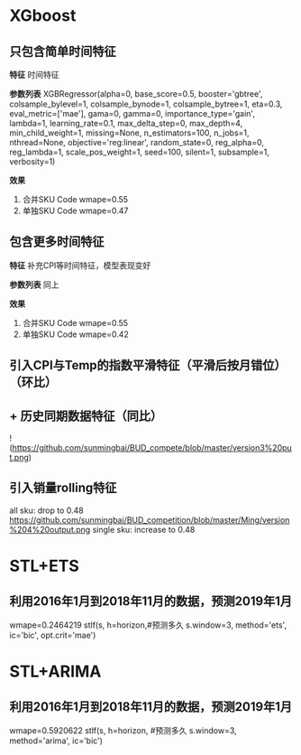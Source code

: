# XGboost

## 只包含简单时间特征

**特征**
时间特征

**参数列表**
XGBRegressor(alpha=0, base_score=0.5, booster='gbtree', colsample_bylevel=1,
             colsample_bynode=1, colsample_bytree=1, eta=0.3,
             eval_metric=['mae'], gama=0, gamma=0, importance_type='gain',
             lambda=1, learning_rate=0.1, max_delta_step=0, max_depth=4,
             min_child_weight=1, missing=None, n_estimators=100, n_jobs=1,
             nthread=None, objective='reg:linear', random_state=0, reg_alpha=0,
             reg_lambda=1, scale_pos_weight=1, seed=100, silent=1, subsample=1,
             verbosity=1)

**效果**
1. 合并SKU Code wmape=0.55
2. 单独SKU Code wmape=0.47

## 包含更多时间特征

**特征**
补充CPI等时间特征，模型表现变好

**参数列表**
同上

**效果**
1. 合并SKU Code wmape=0.55
2. 单独SKU Code wmape=0.42

## 引入CPI与Temp的指数平滑特征（平滑后按月错位）（环比）

## + 历史同期数据特征（同比）
!(https://github.com/sunmingbai/BUD_compete/blob/master/version3%20put.png)

## 引入销量rolling特征
all sku: drop to 0.48
https://github.com/sunmingbai/BUD_competition/blob/master/Ming/version%204%20output.png
single sku: increase to  0.48


# STL+ETS

## 利用2016年1月到2018年11月的数据，预测2019年1月

wmape=0.2464219
stlf(s, 
     h=horizon,#预测多久 
     s.window=3, 
     method='ets',
     ic='bic', 
     opt.crit='mae')
     
# STL+ARIMA
## 利用2016年1月到2018年11月的数据，预测2019年1月
wmape=0.5920622
stlf(s, 
     h=horizon, #预测多久
     s.window=3, 
     method='arima',
     ic='bic')

